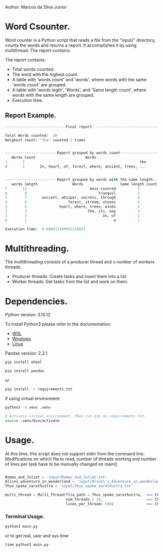 Author: Marcos da Silva Junior

# Word Csounter.
Word counter is a Python script that reads a file from the "input/" directory, counts the words and returns a report. It accomplishes it by using multithread.
The report contains:

The report contains:
 - Total words counted.
 - The word with the highest count.
 - A table with 'words count' and 'words', where words with the same 'words count' are grouped.
 - A table with 'words legth', 'Words', and 'Same length count', where words with the same length are grouped.
 - Execution time.

## Report Example.
```python
----------------------------Final report--------------------------------------

Total Words counted:  20
Heighest count: "the" counted 2 times


------------------------Report grouped by words count------------------------
   Words Count                       Words
1       2                                                     the
0       1       In, heart, of, forest, where, ancient, trees, ...


------------------------Report grouped by words with the same length------------------------
   words length                Words                 Same length count
7       12                             moss-covered          1        
6        8                                 tranquil          1        
5        7       ancient, whisper, secrets, through          4        
4        6                   forest, stream, stones          3        
3        5               heart, where, trees, winds          4        
2        3                            the, its, way          3        
1        2                                   In, of          2        
0        1                                        a          1        

Execution time:  0.008411169052124023
```

# Multithreading.
The multithreading consists of a producer thread and x number of workers threads.
- Producer threads: Create tasks and insert them into a list.
- Worker threads: Get tasks from the list and work on them.

# Dependencies.

Python version: 3.10.12

To install Python3 please refer to the documentation:
 - [WSL](https://learn.microsoft.com/en-us/windows/python/web-frameworks)
 - [Windows](https://www.python.org/downloads/)
 - [Linux](https://docs.python-guide.org/starting/install3/linux/)

Pandas version: 2.2.1

```bash
pip install wheel
```

```bash
pip install pandas
```

or

```bash
pip install -r requirements.txt
```

If using virtual environment

```bash
python3 -m venv .venv

# Activate virtual environment. Then run pip on requirements.txt.
source .venv/bin/activate
```

# Usage.

At this time, this script does not support stdin from the command line. Modifications on which file to read, number of threads working and number of lines per task have to be manually changed on main()


```python

Romeo_and_Juliet = 'input/Romeo_and_Juliet.txt'
Alices_adventure_in_wonderland = 'input/Alice\'s_Adventure_in_wonderland.txt'
Thus_spake_zarathustra = 'input/Thus_spake_zarathustra.txt'

multi_thread = Multi_Thread(file_path = Thus_spake_zarathustra,  <== Change file path here 
                            num_threads = 20,                    <== Change num of threads here
                            lines_per_thread= 500)               <== Change num of lines per task here
```

### Terminal Usage.

```python
python3 main.py
```
or to get real, user and sys time

```python
time python3 main.py
```